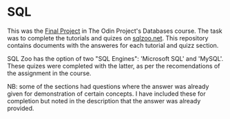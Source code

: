 # SQL

This was the [Final Project](https://www.theodinproject.com/paths/full-stack-ruby-on-rails/courses/databases/lessons/sql) in The Odin Project's Databases course. The task was to complete the tutorials and quizes on [sqlzoo.net](https://sqlzoo.net/wiki/SQL_Tutorial). This repository contains documents with the answeres for each tutorial and quizz section.

SQL Zoo has the option of two "SQL Engines": 'Microsoft SQL' and 'MySQL'. These quizes were completed with the latter, as per the recomendations of the assignment in the course.

NB: some of the sections had questions where the answer was already given for demonstration of certain concepts. I have included these for completion but noted in the description that the answer was already provided.
